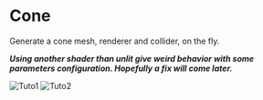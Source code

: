 # Cone
Generate a cone mesh, renderer and collider, on the fly.

***Using another shader than unlit give weird behavior with some parameters configuration. Hopefully a fix will come later.***


![Tuto1](https://kevincastejon.github.io/Unity-ConeMesh/Assets/KevinCastejon/ConeMesh/Documentation/Tuto1.png)
![Tuto2](https://kevincastejon.github.io/Unity-ConeMesh/Assets/KevinCastejon/ConeMesh/Documentation/Tuto2.png)
